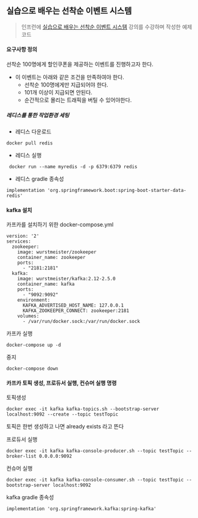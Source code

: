 ## 실습으로 배우는 선착순 이벤트 시스템
> 인프런에 [실습으로 배우는 선착순 이벤트 시스템](https://www.inflearn.com/course/%EC%84%A0%EC%B0%A9%EC%88%9C-%EC%9D%B4%EB%B2%A4%ED%8A%B8-%EC%8B%9C%EC%8A%A4%ED%85%9C-%EC%8B%A4%EC%8A%B5/dashboard) 강의를 수강하며 작성한 예제 코드
 
#### 요구사항 정의

선착순 100명에게 할인쿠폰을 제공하는 이벤트를 진행하고자 한다.

- 이 이벤트는 아래와 같은 조건을 만족하여야 한다.
    - 선착순 100명에게만 지급되어야 한다.
    - 101개 이상이 지급되면 안된다.
    - 순간적으로 몰리는 트래픽을 버틸 수 있어야한다.


##### 레디스를 통한 작업환경 세팅

- 레디스 다운로드
```
docker pull redis
```

- 레디스 실행
```
 docker run --name myredis -d -p 6379:6379 redis 
```

- 레디스 gradle 종속성
```
implementation 'org.springframework.boot:spring-boot-starter-data-redis'
```

#### kafka 설치

카프카를 설치하기 위한 docker-compose.yml

```
version: '2'
services:
  zookeeper:
    image: wurstmeister/zookeeper
    container_name: zookeeper
    ports:
      - "2181:2181"
  kafka:
    image: wurstmeister/kafka:2.12-2.5.0
    container_name: kafka
    ports:
      - "9092:9092"
    environment:
      KAFKA_ADVERTISED_HOST_NAME: 127.0.0.1
      KAFKA_ZOOKEEPER_CONNECT: zookeeper:2181
    volumes:
      - /var/run/docker.sock:/var/run/docker.sock
```

카프카 실행
```
docker-compose up -d
```

중지
```
docker-compose down
```

#### 카프카 토픽 생성, 프로듀서 실행, 컨슈머 실행 명령


토픽생성
```
docker exec -it kafka kafka-topics.sh --bootstrap-server localhost:9092 --create --topic testTopic
```
토픽은 한번 생성하고 나면 already exists 라고 뜬다

프로듀서 실행
```
docker exec -it kafka kafka-console-producer.sh --topic testTopic --broker-list 0.0.0.0:9092
```

컨슈머 실행
```
docker exec -it kafka kafka-console-consumer.sh --topic testTopic --bootstrap-server localhost:9092
```
kafka gradle 종속성
```
implementation 'org.springframework.kafka:spring-kafka'
```




